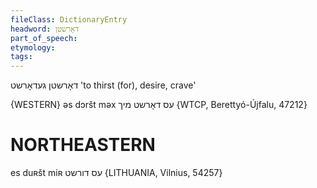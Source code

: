 ```yaml
---
fileClass: DictionaryEntry
headword: דאָרשטן
part_of_speech: 
etymology: 
tags: 
---
```

דאָרשטן
געדאָרשט
'to thirst (for), desire, crave'

{WESTERN}
əs dɔršt məx עס דאָרשט מיך {WTCP, Berettyó-Újfalu, 47212}

NORTHEASTERN
==============

es duʀšt miʀ עס דורשט {LITHUANIA, Vilnius, 54257}